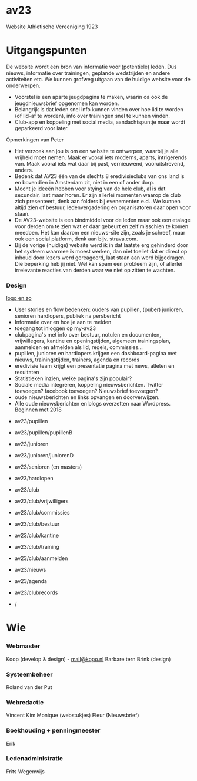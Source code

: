 # av23
Website Athletische Vereeniging 1923



# Uitgangspunten

De website wordt een bron van informatie voor (potentiele) leden. Dus nieuws, informatie over trainingen, geplande wedstrijden en andere activiteiten etc. We kunnen grofweg uitgaan van de huidige website voor de onderwerpen.

- Voorstel is een aparte jeugdpagina te maken, waarin oa ook de jeugdnieuwsbrief opgenomen kan worden.
- Belangrijk is dat leden snel info kunnen vinden over hoe lid te worden (of lid-af te worden), info over trainingen snel te kunnen vinden.
- Club-app en koppeling met social media, aandachtspuntje maar wordt geparkeerd voor later.

Opmerkingen van Peter
- Het verzoek aan jou is om een website te ontwerpen, waarbij je alle vrijheid moet nemen. Maak er vooral iets moderns, aparts, intrigerends van. Maak vooral iets wat daar bij past, vernieuwend, vooruitstrevend, anders. 
- Bedenk dat AV23 één van de slechts 8 eredivisieclubs van ons land is en bovendien in Amsterdam zit, niet in een of ander dorp. 
- Mocht je ideeën hebben voor stying van de hele club, al is dat secundair, laat maar horen. Er zijn allerlei momenten waarop de club zich presenteert, denk aan folders bij evenementen e.d.. We kunnen altijd zien of bestuur, ledenvergadering en organisatoren daar open voor staan. 
- De AV23-website is een bindmiddel voor de leden maar ook een etalage voor derden om te zien wat er daar gebeurt en zelf misschien te komen meedoen. Het kan daarom een nieuws-site zijn, zoals je schreef, maar ook een social platform, denk aan bijv. strava.com.
- Bij de vorige (huidige) website werd ik in dat laatste erg gehinderd door het systeem waarmee ik moest werken, dan niet toeliet dat er direct op inhoud door lezers werd gereageerd, laat staan aan werd bijgedragen. Die beperking heb jij niet. Wel kan spam een probleem zijn, of allerlei irrelevante reacties van derden waar we niet op zitten te wachten.


### Design

[logo en zo](/logo)


* User stories en flow bedenken: ouders van pupillen, (puber) junioren, senioren hardlopers, publiek na persbericht
* Informatie over en hoe je aan te melden
* toegang tot inloggen op my-av23
* clubpagina's met info over bestuur, notulen en documenten, vrijwillegers, kantine en openingstijden, algemeen trainingsplan, aanmelden en afmelden als lid, regels, commissies...
* pupillen, junioren en hardlopers krijgen een dashboard-pagina met nieuws, trainingstijden, trainers, agenda en records
* eredivisie team krijgt een presentatie pagina met news, atleten en resultaten
* Statistieken inzien, welke pagina's zijn populair?
* Sociale media integreren, koppeling nieuwsberichten. Twitter toevoegen? facebook toevoegen? Nieuwsbrief toevoegen?
* oude nieuwsberichten en links opvangen en doorverwijzen.
* Alle oude nieuwsberichten en blogs overzetten naar Wordpress. Beginnen met 2018

- av23/pupillen
- av23/pupillen/pupillenB
- av23/junioren
- av23/junioren/juniorenD
- av23/senioren (en masters)
- av23/hardlopen

- av23/club
- av23/club/vrijwilligers
- av23/club/commissies
- av23/club/bestuur
- av23/club/kantine
- av23/club/training
- av23/club/aanmelden

- av23/nieuws
- av23/agenda
- av23/clubrecords
- /



# Wie

### Webmaster
Koop (develop & design) - mail@kopo.nl
Barbare tern Brink (design)

### Systeembeheer
Roland van der Put


### Webredactie
Vincent
Kim 
Monique (webstukjes)
Fleur (Nieuwsbrief)


### Boekhouding + penningmeester
Erik

### Ledenadministratie
Frits Wegenwijs
